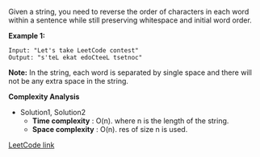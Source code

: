 Given a string, you need to reverse the order of characters in each word within a sentence while still preserving whitespace and initial word order.

**Example 1:**
```
Input: "Let's take LeetCode contest"
Output: "s'teL ekat edoCteeL tsetnoc"
```
**Note:** In the string, each word is separated by single space and there will not be any extra space in the string.

**Complexity Analysis**
* Solution1, Solution2
  * **Time complexity** : O(n). where n is the length of the string.
  * **Space complexity** : O(n). res of size n is used.

[LeetCode link](https://leetcode.com/problems/reverse-words-in-a-string-iii/description/)
